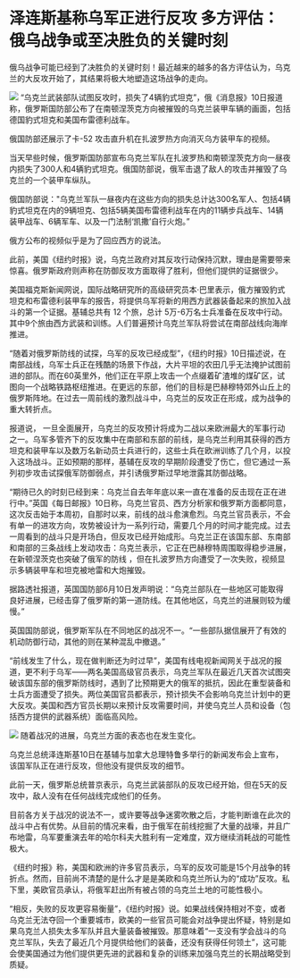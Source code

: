 

# 泽连斯基称乌军正进行反攻 多方评估：俄乌战争或至决胜负的关键时刻

俄乌战争可能已经到了决胜负的关键时刻！最近越来的越多的各方评估认为，乌克兰的大反攻开始了，其结果将极大地塑造这场战争的走向。

![](https://inews.gtimg.com/om_bt/OCVLJglAfzRJ_d8TA4wOvcdyWkiXu2DVosPLvTqEcqBeMAA/1000)
“乌克兰武装部队试图反攻时，损失了4辆豹式坦克”，俄《消息报》10日报道称，俄罗斯国防部公布了在南顿涅茨克方向被摧毁的乌克兰装甲车辆的画面，包括德国豹式坦克和美国布雷德利战车。

俄国防部还展示了卡-52 攻击直升机在扎波罗热方向消灭乌方装甲车的视频。

当天早些时候，俄罗斯国防部宣布乌克兰军队在扎波罗热和南顿涅茨克方向一昼夜内损失了300人和4辆豹式坦克。俄国防部说，俄军击退了敌人的攻击并摧毁了乌克兰的一个装甲车纵队。

俄国防部说："乌克兰军队一昼夜内在这些方向的损失总计达300名军人、包括4辆豹式坦克在内的9辆坦克、包括5辆美国布雷德利战车在内的11辆步兵战车、14辆装甲战车、6辆军车、以及一门法制‘凯撒’自行火炮。”

俄方公布的视频似乎是为了回应西方的说法。

此前，美国《纽约时报》说，乌克兰政府对其反攻行动保持沉默，理由是需要带来惊喜。俄罗斯政府则声称在防御反攻方面取得了胜利，但他们提供的证据很少。

美国福克斯新闻网说，国际战略研究所的高级研究员本·巴里表示，俄方摧毁豹式坦克和布雷德利装甲车的报告，将提供乌军将新的用西方武器装备起来的旅加入战斗的第一个证据。基辅总共有
12 个旅，总计 5万-6万名士兵准备在反攻中行动。其中9个旅由西方武装和训练。人们普遍预计乌克兰军队将尝试在南部战线向海岸推进。

“随着对俄罗斯防线的试探，乌军的反攻已经成型”，《纽约时报》10日描述说，在南部战线，乌军士兵正在残酷的场景下作战，大片平坦的农田几乎无法掩护试图前进的部队。而在60英里外，他们正在平原上攻击一个点缀着矿渣堆的煤矿区，试图向一个战略铁路枢纽推进。在更远的东部，他们的目标是巴赫穆特郊外山丘上的俄罗斯阵地。在过去一周前线的激烈战斗中，乌克兰的反攻正在形成，成为战争的重大转折点。

报道说，
一旦全面展开，乌克兰的反攻预计将成为二战以来欧洲最大的军事行动之一。乌军多管齐下的反攻集中在南部和东部的前线，是乌克兰利用其获得的西方坦克和装甲车以及数万名新动员士兵进行的，这些士兵在欧洲训练了几个月，以投入这场战斗。正如预期的那样，基辅在反攻的早期阶段遭受了伤亡，但它通过一系列初步攻击试探俄军防御弱点，并引诱俄罗斯过早地泄露其防御战略。

“期待已久的时刻已经到来：乌克兰自去年年底以来一直在准备的反击现在正在进行中。”英国《每日邮报》10日称，乌克兰官员、西方分析家和俄罗斯方面都同意，这次反击始于本周初，自那时以来，前线的战斗愈演愈烈。乌克兰官员表示，不会有单一的进攻方向，攻势被设计为一系列行动，需要几个月的时间才能完成。过去一周看到的战斗只是开场白，但反攻已经开始成形。乌克兰正在该国东部、东南部和南部的三条战线上发动攻击：乌克兰表示，它正在巴赫穆特周围取得稳步进展，在新顿涅茨克也突破了俄军的防线
，但在扎波罗热方向遭受了一次失败，视频显示多辆装甲车和坦克被地雷和大炮摧毁。

据路透社报道，英国国防部6月10日发声明说：“乌克兰部队在一些地区可能取得良好进展，已经击穿了俄罗斯的第一道防线。在其他地区，乌克兰的进展则较为缓慢。”

英国国防部说，俄罗斯军队在不同地区的战况不一。“一些部队据信展开了有效的机动防御行动，其他的则在某种混乱中撤退。”

“前线发生了什么，现在做判断还为时过早”，美国有线电视新闻网关于战况的报道，更不利于乌军——两名美国高级官员表示，乌克兰军队在最近几天首次试图突破该国东部的俄罗斯防线时，遇到了比预期更大的俄军的抵抗，因此在重型装备和士兵方面遭受了损失。两位美国官员都表示，预计损失不会影响乌克兰计划中的更大反攻。美国和西方官员长期以来预计反攻需要时间，并使乌克兰人员和设备（包括西方提供的武器系统）面临高风险。

![](https://inews.gtimg.com/om_bt/Oh8Z68N7RgS0AcOeiGIUjhaozavwZ3zyWoH9sd5nhmBuEAA/1000)
随着战况的进展，乌克兰方面的表态也在发生变化。

乌克兰总统泽连斯基10日在基辅与加拿大总理特鲁多举行的新闻发布会上宣布，该国军队正在进行反攻，但他没有提供反攻的细节。

此前一天，俄罗斯总统普京表示，乌克兰武装部队的反攻已经开始，但在5天的反攻中，敌人没有在任何战线完成他们的任务。

目前各方关于战况的说法不一，或许要等战争迷雾吹散之后，才能判断谁在此次的战斗中占有优势。从目前的情况来看，由于俄军在前线挖掘了大量的战壕，并且广布地雷，乌军要重演去年的哈尔科夫大胜利有一定难度，双方继续消耗战的可能性极大。

《纽约时报》称，美国和欧洲的许多官员表示，乌军的反攻可能是15个月战争的转折点。然而，目前尚不清楚的是什么才是是美欧和乌克兰所认为的“成功”反攻。私下里，美欧官员承认，将俄军赶出所有被占领的乌克兰土地的可能性极小。

“相反，失败的反攻更容易衡量”，《纽约时报》说。如果战线保持相对不变，或者乌克兰无法夺回一个重要城市，欧美的一些官员可能会对战争提出怀疑，特别是如果乌克兰人损失太多军队并且大量装备被摧毁。那意味着“一支没有学会战斗的乌克兰军队，失去了最近几个月提供给他们的装备，还没有获得任何领土”，这可能会使美国通过为他们提供更先进的武器和复杂的训练来加强乌克兰的长期战略受到质疑。

